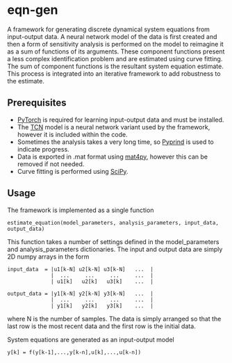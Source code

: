 # eqn-gen
A framework for generating discrete dynamical system equations from input-output data. A neural network model of the data is first created and then a form of sensitivity analysis is performed on the model to reimagine it as a sum of functions of its arguments. These component functions present a less complex identification problem and are estimated using curve fitting. The sum of component functions is the resultant system equation estimate. This process is integrated into an iterative framework to add robustness to the estimate.

## Prerequisites
* [PyTorch](https://github.com/pytorch/pytorch) is required for learning input-output data and must be installed.
* The [TCN](https://github.com/locuslab/TCN) model is a neural network variant used by the framework, however it is included within the code.
* Sometimes the analysis takes a very long time, so [Pyprind](https://github.com/rasbt/pyprind) is used to indicate progress.
* Data is exported in .mat format using [mat4py](https://pypi.org/project/mat4py/), however this can be removed if not needed.
* Curve fitting is performed using [SciPy](https://www.scipy.org/).

## Usage
The framework is implemented as a single function
```
estimate_equation(model_parameters, analysis_parameters, input_data, output_data)
```
This function takes a number of settings defined in the model_parameters and analysis_parameters dictionaries. The input and output data are simply 2D numpy arrays in the form
```
input_data  = |u1[k-N] u2[k-N] u3[k-N]   ...  |
              |  ...     ...     ...     ...  |
              | u1[k]   u2[k]   u3[k]    ...  |

output_data = |y1[k-N] y2[k-N] y3[k-N]   ...  |
              |  ...     ...     ...     ...  |
              | y1[k]   y2[k]   y3[k]    ...  |
```
where N is the number of samples. The data is simply arranged so that the last row is the most recent data and the first row is the initial data.

System equations are generated as an input-output model
```
y[k] = f(y[k-1],...,y[k-n],u[k],...,u[k-n])
```